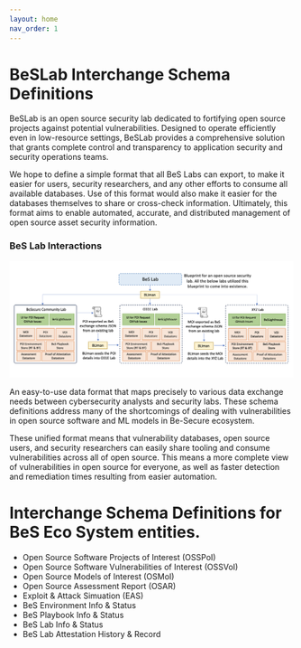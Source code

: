 ```yaml
---
layout: home
nav_order: 1
---
```


# BeSLab Interchange Schema Definitions

BeSLab is an open source security lab dedicated to fortifying open source projects against potential vulnerabilities. Designed to operate efficiently even in low-resource settings, BeSLab provides a comprehensive solution that grants complete control and transparency to application security and security operations teams.

We hope to define a simple format that all BeS Labs can export,
to make it easier for users, security researchers, and any other efforts to
consume all available databases. Use of this format would also make it easier
for the databases themselves to share or cross-check information. Ultimately,
this format aims to enable automated, accurate, and distributed management
of open source asset security information.

### BeS Lab Interactions

![BeS Lab Interactions](./images/lab-interactions.png)

An easy-to-use data format that maps precisely to various data exchange needs between cybersecurity analysts and security labs. These schema definitions address many of the shortcomings of dealing with vulnerabilities in open source software and ML models in Be-Secure ecosystem.

These unified format means that vulnerability databases, open source users, and security researchers can easily share tooling and consume vulnerabilities across all of open source. This means a more complete view of vulnerabilities in open source for everyone, as well as faster detection and remediation times resulting from easier automation.

# Interchange Schema Definitions for BeS Eco System entities.
- Open Source Software Projects of Interest (OSSPoI)
- Open Source Software Vulnerabilities of Interest (OSSVoI)
- Open Source Models of Interest (OSMoI) 
- Open Source Assessment Report (OSAR)
- Exploit & Attack Simuation (EAS)
- BeS Environment Info & Status
- BeS Playbook Info & Status
- BeS Lab Info & Status
- BeS Lab Attestation History & Record


